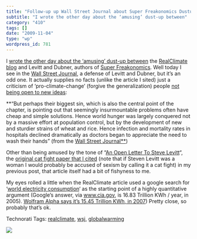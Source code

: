 ```yaml
---
title: "Follow-up up Wall Street Journal about Super Freakonomics Dustup"
subtitle: "I wrote the other day about the ‘amusing’ dust-up between"
category: "410"
tags: []
date: "2009-11-04"
type: "wp"
wordpress_id: 781
---
```

I [wrote the other day about the ‘amusing’ dust-up between](/2009/10/30/oh-snap-detailed-take-down-of-steve-levitt-of-superfreakonimics/) the [RealClimate blog](http://www.realclimate.org/index.php/archives/2009/10/an-open-letter-to-steve-levitt/) and Levitt and Dubner, authors of [Super Freakonomics](http://superfreakonomicsbook.com/).
Well today I see in the [Wall Street Journal](http://online.wsj.com/article/SB10001424052748704335904574495643459234318.html?mod=rss_most_emailed_week), a defense of Levitt and Dubner, but it’s an odd one. It actually supplies no facts (unlike the article I sited) just a criticism of ‘pro-climate-change’ (forgive the generalization) people [not being open to new ideas](http://online.wsj.com/article/SB10001424052748704335904574495643459234318.html?mod=rss_most_emailed_week):

**“But perhaps their biggest sin, which is also the central point of the chapter, is pointing out that seemingly insurmountable problems often have cheap and simple solutions. Hence world hunger was largely conquered not by a massive effort at population control, but by the development of new and sturdier strains of wheat and rice. Hence infection and mortality rates in hospitals declined dramatically as doctors began to appreciate the need to wash their hands” (from the [Wall Street Journal**](http://online.wsj.com/article/SB10001424052748704335904574495643459234318.html?mod=rss_most_emailed_week))

Other than being amused by the tone of “[An Open Letter To Steve Levitt](http://www.realclimate.org/index.php/archives/2009/10/an-open-letter-to-steve-levitt/)“, the [original cat fight paper that I cited](/2009/10/30/oh-snap-detailed-take-down-of-steve-levitt-of-superfreakonimics/) (note that if Steven Levitt was a woman I would probably be accused of sexism by calling it a cat fight) in my previous post, that article itself had a bit of fishyness to me. 

My eyes rolled a little when the RealClimate article used a google search for ‘[world electricity consumption](http://www.google.com/search?q=world+electricity+consumption&ie=utf-8&oe=utf-8&aq=t&rls=org.mozilla:en-US:official&client=firefox-a)‘ as the starting point of a highly quantitative argument (Google’s answer, via www.cia.gov, is 16.83 Trillion KWh / year, in 2005). [Wolfram Alpha says it’s 15.45 Trillion KWh, in 2007](http://www.wolframalpha.com/input/?i=world+electricity+consumption)) Pretty close, so probably that’s ok.

Technorati Tags: [realclimate](http://technorati.com/tag/realclimate), [wsj](http://technorati.com/tag/wsj), [globalwarming](http://technorati.com/tag/globalwarming)

![](https://i0.wp.com/img.zemanta.com/pixy.gif?w=584)